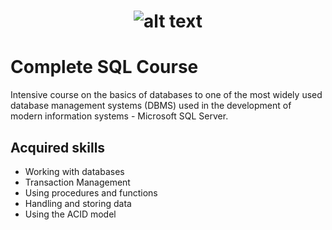 # <p align="center"> ![alt text](https://github.com/Dimitrov-S-Dev-Python/Complete_SQL_Course/blob/master/udemy_github.jpg) <p>
# Complete SQL Course
Intensive course on the basics of databases to one of the most widely used database management systems (DBMS) used in the development of modern information systems - Microsoft SQL Server. 
## Acquired skills
- Working with databases
- Transaction Management
- Using procedures and functions
- Handling and storing data
- Using the ACID model